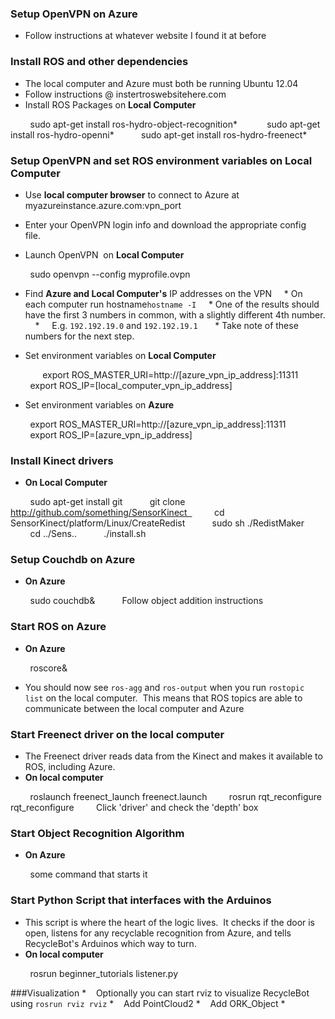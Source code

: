 ### Setup OpenVPN on Azure
* Follow instructions at whatever website I found it at before

### Install ROS and other dependencies
* The local computer and Azure must both be running Ubuntu 12.04
* Follow instructions @ instertroswebsitehere.com  
* Install ROS Packages on **Local Computer**

        sudo apt-get install ros-hydro-object-recognition*   
        sudo apt-get install ros-hydro-openni*  
        sudo apt-get install ros-hydro-freenect*

### Setup OpenVPN and set ROS environment variables on Local Computer
* Use **local computer browser** to connect to Azure at myazureinstance.azure.com:vpn_port  
* Enter your OpenVPN login info and download the appropriate config file.  

* Launch OpenVPN  on **Local Computer**

        sudo openvpn --config myprofile.ovpn  

* Find **Azure and Local Computer's** IP addresses on the VPN
    * On each computer run hostname`hostname -I`
    * One of the results should have the first 3 numbers in common, with a slightly different 4th number.
    *     E.g. `192.192.19.0` and `192.192.19.1`  
    * Take note of these numbers for the next step.



* Set environment variables on **Local Computer**

    
        export ROS_MASTER_URI=http://[azure_vpn_ip_address]:11311  
        export ROS_IP=[local_computer_vpn_ip_address]
* Set environment variables on **Azure**

        export ROS_MASTER_URI=http://[azure_vpn_ip_address]:11311
        export ROS_IP=[azure_vpn_ip_address]

### Install Kinect drivers
* **On Local Computer**  

        sudo apt-get install git  
        git clone http://github.com/something/SensorKinect  
        cd SensorKinect/platform/Linux/CreateRedist  
        sudo sh ./RedistMaker  
        cd ../Sens..  
        ./install.sh


### Setup Couchdb on Azure
* **On Azure**  

        sudo couchdb&  
        Follow object addition instructions

### Start ROS on Azure
* **On Azure**

        roscore&

* You should now see `ros-agg` and `ros-output` when you run `rostopic list` on the local computer.  This means that ROS topics are able to communicate between the local computer and Azure
        
### Start Freenect driver on the local computer
* The Freenect driver reads data from the Kinect and makes it available to ROS, including Azure.
* **On local computer**

        roslaunch freenect_launch freenect.launch
        rosrun rqt_reconfigure rqt_reconfigure
        Click 'driver' and check the 'depth' box
        
### Start Object Recognition Algorithm
* **On Azure**

        some command that starts it

### Start Python Script that interfaces with the Arduinos
* This script is where the heart of the logic lives.  It checks if the door is open, listens for any recyclable recognition from Azure, and tells RecycleBot's Arduinos which way to turn. 
* **On local computer**  

        rosrun beginner_tutorials listener.py

###Visualization
*    Optionally you can start rviz to visualize RecycleBot using `rosrun rviz rviz`
*    Add PointCloud2
*    Add ORK_Object
*    